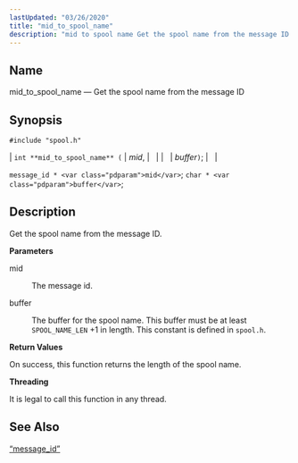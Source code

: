 ```yaml
---
lastUpdated: "03/26/2020"
title: "mid_to_spool_name"
description: "mid to spool name Get the spool name from the message ID int mid to spool name mid buffer message id mid char buffer Get the spool name from the message ID mid The message id buffer The buffer for the spool name This buffer must be at least SPOOL..."
---
```


<a name="apis.mid_to_spool_name.xml"></a> 
## Name

mid_to_spool_name — Get the spool name from the message ID

## Synopsis

`#include "spool.h"`

| `int **mid_to_spool_name** (` | <var class="pdparam">mid</var>, |   |
|   | <var class="pdparam">buffer</var>`)`; |   |

`message_id * <var class="pdparam">mid</var>`;
`char * <var class="pdparam">buffer</var>`;<a name="idp62612128"></a> 
## Description

Get the spool name from the message ID.

**<a name="idp62613344"></a> Parameters**

<dl class="variablelist">

<dt>mid</dt>

<dd>

The message id.

</dd>

<dt>buffer</dt>

<dd>

The buffer for the spool name. This buffer must be at least `SPOOL_NAME_LEN` +1 in length. This constant is defined in `spool.h`.

</dd>

</dl>

**<a name="idp62618848"></a> Return Values**

On success, this function returns the length of the spool name.

**<a name="idp62619808"></a> Threading**

It is legal to call this function in any thread.

<a name="idp62620912"></a> 
## See Also

[“message_id”](/momentum/3/3-api/structs-message-id)